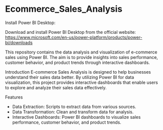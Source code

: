 # Ecommerce_Sales_Analysis

Install Power BI Desktop:

Download and install Power BI Desktop from the official website: https://www.microsoft.com/en-us/power-platform/products/power-bi/downloads

This repository contains the data analysis and visualization of e-commerce sales using Power BI. The aim is to provide insights into sales performance, customer behavior, and product trends through interactive dashboards.

Introduction
E-commerce Sales Analysis is designed to help businesses understand their sales data better. By utilizing Power BI for data visualization, this project provides interactive dashboards that enable users to explore and analyze their sales data effectively.

Features
- Data Extraction: Scripts to extract data from various sources.
- Data Transformation: Clean and transform data for analysis.
- Interactive Dashboards: Power BI dashboards to visualize sales performance, customer behavior, and product trends.
